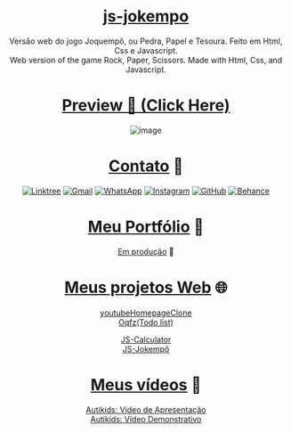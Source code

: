 <div align="center">
  
  # [js-jokempo](https://samubarreto.github.io/js-jokempo/)
  Versão web do jogo Joquempô, ou Pedra, Papel e Tesoura. Feito em Html, Css e Javascript.<br>
  Web version of the game Rock, Paper, Scissors. Made with Html, Css, and Javascript.<br>
  
  # [Preview 👀 (Click Here)](https://samubarreto.github.io/js-jokempo/)
  ![image](https://github.com/samubarreto/js-jokempo/assets/70921394/7539dbb4-d887-4c60-84b6-8e9388c9b5fb)
  
  # [Contato](https://linktr.ee/sampereirabrt) 📧
  [![Linktree](https://img.shields.io/badge/linktree-1de9b6?style=for-the-badge&logo=linktree&logoColor=white)](https://linktr.ee/sampereirabrt)
  [![Gmail](https://img.shields.io/badge/Gmail-D14836?style=for-the-badge&logo=gmail&logoColor=white)](mailto:samu.barreto2004@gmail.com)
  [![WhatsApp](https://img.shields.io/badge/WhatsApp-25D366?style=for-the-badge&logo=whatsapp&logoColor=white)](https://api.whatsapp.com/send?phone=5514997973585)
  [![Instagram](https://img.shields.io/badge/Instagram-%23E4405F.svg?style=for-the-badge&logo=Instagram&logoColor=white)](https://www.instagram.com/sampereirabrt/)
  [![GitHub](https://img.shields.io/badge/github-%23121011.svg?style=for-the-badge&logo=github&logoColor=white)](https://github.com/samubarreto)
  [![Behance](https://img.shields.io/badge/Behance-1769ff?style=for-the-badge&logo=behance&logoColor=white)](https://www.behance.net/sampbrtdesign)
  
  # [Meu Portfólio](https://github.com/samubarreto/Portfolio) 📁
  [Em produção](https://samubarreto.github.io/Portfolio/) 🔨<br>
  
  # [Meus projetos Web](https://linktr.ee/sampereirabrt) 🌐
  [youtubeHomepageClone](https://samubarreto.github.io/youtubeHomepageClone/)<br>
  [Oqfz(Todo list)](https://samubarreto.github.io/Oqfz-Todo-list/)<br>

  [JS-Calculator](https://samubarreto.github.io/js-calculator/)<br>
  [JS-Jokempô](https://samubarreto.github.io/js-jokempo/)<br>
  
  # [Meus vídeos](https://linktr.ee/sampereirabrt) 🎥
  [Autikids: Vídeo de Apresentação](https://www.youtube.com/watch?v=gwaOvcCb9-w)<br>
  [Autikids: Vídeo Demonstrativo](https://www.youtube.com/watch?v=HsBhddAzQME)<br>

  </div>

